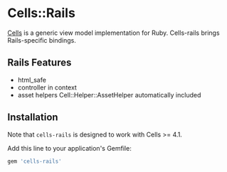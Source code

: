 # Cells::Rails

[Cells](https://github.com/apotonick/cells) is a generic view model implementation for Ruby. Cells-rails brings Rails-specific bindings.

## Rails Features

* html_safe
* controller in context
* asset helpers Cell::Helper::AssetHelper automatically included


## Installation

Note that `cells-rails` is designed to work with Cells >= 4.1.

Add this line to your application's Gemfile:

```ruby
gem 'cells-rails'
```
